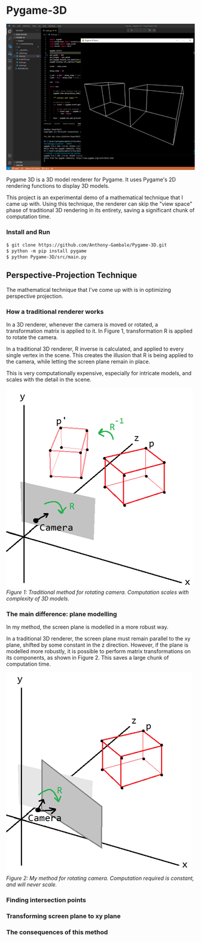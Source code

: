 # Pygame-3D

![image](https://github.com/Anthony-Gambale/Pygame-3D/blob/main/images/1_screenshot.png)

Pygame 3D is a 3D model renderer for Pygame. It uses Pygame's 2D rendering functions to display 3D models.

This project is an experimental demo of a mathematical technique that I came up with. Using this technique, the renderer can skip the "view space" phase of traditional 3D rendering in its entirety, saving a significant chunk of computation time.

### Install and Run
```
$ git clone https://github.com/Anthony-Gambale/Pygame-3D.git
$ python -m pip install pygame
$ python Pygame-3D/src/main.py
```

## Perspective-Projection Technique

The mathematical technique that I've come up with is in optimizing perspective projection.

### How a traditional renderer works
In a 3D renderer, whenever the camera is moved or rotated, a transformation matrix is applied to it. In Figure 1, transformation R is applied to rotate the camera.  

In a traditional 3D renderer, R inverse is calculated, and applied to every single vertex in the scene. This creates the illusion that R is being applied to the camera, while letting the screen plane remain in place.  

This is very computationally expensive, especially for intricate models, and scales with the detail in the scene.

![image](https://github.com/Anthony-Gambale/Pygame-3D/blob/main/images/2_traditional_rotate.png)  
*Figure 1: Traditional method for rotating camera. Computation scales with complexity of 3D models.*

### The main difference: plane modelling
In my method, the screen plane is modelled in a more robust way.  

In a traditional 3D renderer, the screen plane must remain parallel to the xy plane, shifted by some constant in the z direction. However, if the plane is modelled more robustly, it is possible to perform matrix transformations on its components, as shown in Figure 2. This saves a large chunk of computation time.

![image](https://github.com/Anthony-Gambale/Pygame-3D/blob/main/images/3.0_my_rotate.png)  
*Figure 2: My method for rotating camera. Computation required is constant, and will never scale.*


### Finding intersection points

### Transforming screen plane to xy plane

### The consequences of this method
